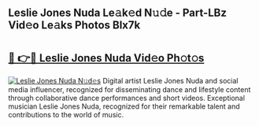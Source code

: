 ## Leslie Jones Nuda Le𝚊k𝚎d N𝚞𝚍e - Part-LBz Vid𝚎o Le𝚊ks Photos Blx7k

# <h2><a href="http://fbd3891.evod.top/?m=Leslie+Jones+Nuda">🔗 👉🔴 Leslie Jones Nuda Vid𝚎o Ph𝚘t𝚘s</a></h2>

[![Leslie Jones Nuda N𝚞d𝚎s](https://i.imgur.com/8V9OHl7.gif)](http://fbd3891.evod.top/?m=Leslie+Jones+Nuda)
Digital artist Leslie Jones Nuda and social media influencer, recognized for disseminating dance and lifestyle content through collaborative dance performances and short videos. Exceptional musician Leslie Jones Nuda, recognized for their remarkable talent and contributions to the world of music. 
